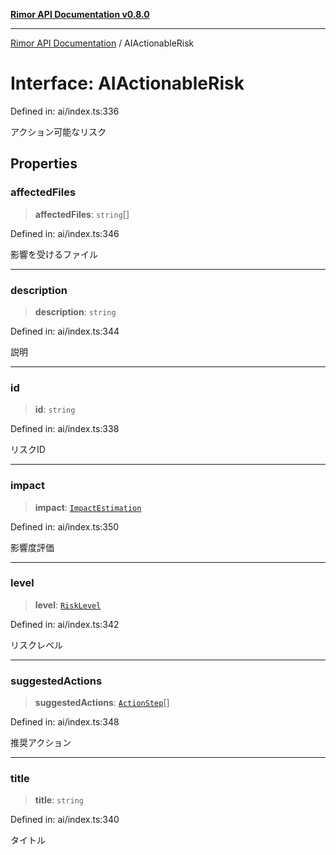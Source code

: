 [**Rimor API Documentation v0.8.0**](../README.md)

***

[Rimor API Documentation](../globals.md) / AIActionableRisk

# Interface: AIActionableRisk

Defined in: ai/index.ts:336

アクション可能なリスク

## Properties

### affectedFiles

> **affectedFiles**: `string`[]

Defined in: ai/index.ts:346

影響を受けるファイル

***

### description

> **description**: `string`

Defined in: ai/index.ts:344

説明

***

### id

> **id**: `string`

Defined in: ai/index.ts:338

リスクID

***

### impact

> **impact**: [`ImpactEstimation`](ImpactEstimation.md)

Defined in: ai/index.ts:350

影響度評価

***

### level

> **level**: [`RiskLevel`](../type-aliases/RiskLevel.md)

Defined in: ai/index.ts:342

リスクレベル

***

### suggestedActions

> **suggestedActions**: [`ActionStep`](ActionStep.md)[]

Defined in: ai/index.ts:348

推奨アクション

***

### title

> **title**: `string`

Defined in: ai/index.ts:340

タイトル
